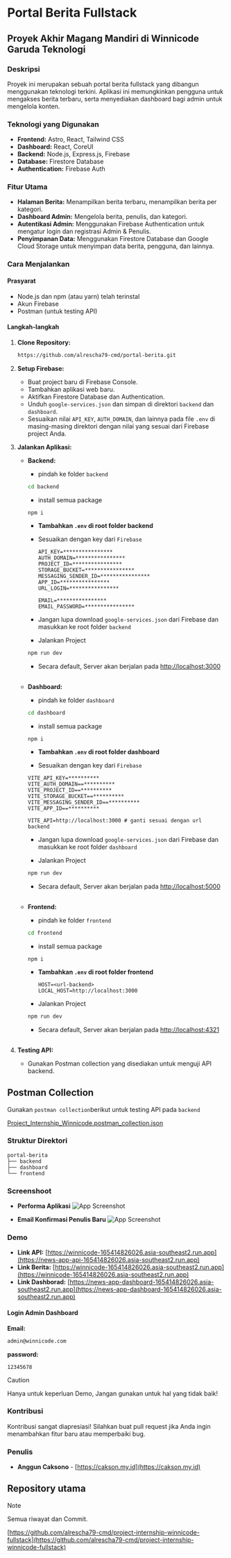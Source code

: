 # Portal Berita Fullstack

## Proyek Akhir Magang Mandiri di Winnicode Garuda Teknologi

### **Deskripsi**

Proyek ini merupakan sebuah portal berita fullstack yang dibangun menggunakan teknologi terkini. Aplikasi ini memungkinkan pengguna untuk mengakses berita terbaru, serta menyediakan dashboard bagi admin untuk mengelola konten.

### **Teknologi yang Digunakan**

* **Frontend:** Astro, React, Tailwind CSS
* **Dashboard:** React, CoreUI
* **Backend:** Node.js, Express.js, Firebase
* **Database:** Firestore Database
* **Authentication:** Firebase Auth

### **Fitur Utama**

* **Halaman Berita:** Menampilkan berita terbaru, menampilkan berita per kategori.
* **Dashboard Admin:** Mengelola berita, penulis, dan kategori.
* **Autentikasi Admin:** Menggunakan Firebase Authentication untuk mengatur login dan registrasi Admin & Penulis.
* **Penyimpanan Data:** Menggunakan Firestore Database dan Google Cloud Storage untuk menyimpan data berita, pengguna, dan lainnya.

### **Cara Menjalankan**

#### **Prasyarat**

* Node.js dan npm (atau yarn) telah terinstal
* Akun Firebase
* Postman (untuk testing API)

#### **Langkah-langkah**

1. **Clone Repository:**

   ```bash
   https://github.com/alrescha79-cmd/portal-berita.git
   ```

2. **Setup Firebase:**
   * Buat project baru di Firebase Console.
   * Tambahkan aplikasi web baru.
   * Aktifkan Firestore Database dan Authentication.
   * Unduh `google-services.json` dan simpan di direktori `backend` dan `dashboard`.
   * Sesuaikan nilai `API_KEY`, `AUTH_DOMAIN`, dan lainnya pada file `.env` di masing-masing direktori dengan nilai yang sesuai dari Firebase project Anda.

3. **Jalankan Aplikasi:**

   * **Backend:**

        * pindah ke folder `backend`

     ```bash
     cd backend
     ```

        * install semua package

     ```bash
     npm i
     ```

        * **Tambahkan `.env` di root folder backend**

        * Sesuaikan dengan key dari `Firebase`

            ```env
            API_KEY=****************
            AUTH_DOMAIN=****************
            PROJECT_ID=****************
            STORAGE_BUCKET=****************
            MESSAGING_SENDER_ID=****************
            APP_ID=****************
            URL_LOGIN=****************

            EMAIL=****************
            EMAIL_PASSWORD=****************
            ```

        * Jangan lupa download `google-services.json` dari Firebase dan masukkan ke root folder `backend`

        * Jalankan Project

     ```bash
     npm run dev
     ```

     * Secara default, Server akan berjalan pada <http://localhost:3000>

     ##

   * **Dashboard:**

        * pindah ke folder `dashboard`

     ```bash
     cd dashboard
     ```

        * install semua package

     ```bash
     npm i
     ```

        * **Tambahkan `.env` di root folder dashboard**

        * Sesuaikan dengan key dari `Firebase`

        ```env
        VITE_API_KEY=**********
        VITE_AUTH_DOMAIN==**********
        VITE_PROJECT_ID==**********
        VITE_STORAGE_BUCKET==**********
        VITE_MESSAGING_SENDER_ID==**********
        VITE_APP_ID==**********

        VITE_API=http://localhost:3000 # ganti sesuai dengan url backend
        ```

        * Jangan lupa download `google-services.json` dari Firebase dan masukkan ke root folder `dashboard`

        * Jalankan Project

     ```bash
     npm run dev
     ```

     * Secara default, Server akan berjalan pada <http://localhost:5000>

    ##

   * **Frontend:**

        * pindah ke folder `frontend`

        ```bash
        cd frontend
        ```

        * install semua package

        ```bash
        npm i
        ```

        * **Tambahkan `.env` di root folder frontend**

            ```env
            HOST=<url-backend>
            LOCAL_HOST=http://localhost:3000
            ```

        * Jalankan Project

        ```bash
        npm run dev
        ```

        * Secara default, Server akan berjalan pada <http://localhost:4321>

    ##

4. **Testing API:**
   * Gunakan Postman collection yang disediakan untuk menguji API backend.

## Postman Collection

Gunakan `postman collection`berikut untuk testing API pada `backend`

[Project_Internship_Winnicode.postman_collection.json](https://drive.google.com/file/d/1SXqXUH2vUllWS_WblsGCDuXjHIjtUS5A/view?usp=drive_link)

### **Struktur Direktori**

```root
portal-berita
├── backend
├── dashboard
└── frontend
```

### **Screenshoot**

* **Performa Aplikasi**
![App Screenshot](image.png)

* **Email Konfirmasi Penulis Baru**
![App Screenshot](email_konfirmasi.png)

### **Demo**

* **Link API:** [https://winnicode-165414826026.asia-southeast2.run.app](https://news-app-api-165414826026.asia-southeast2.run.app)
* **Link Berita:** [https://winnicode-165414826026.asia-southeast2.run.app](https://winnicode-165414826026.asia-southeast2.run.app)
* **Link Dashborad:** [https://news-app-dashboard-165414826026.asia-southeast2.run.app](https://news-app-dashboard-165414826026.asia-southeast2.run.app)

#### Login Admin Dashboard

**Email:**

```email
admin@winnicode.com
```

**password:**

```pass
12345678
```

> [!CAUTION]
> Hanya untuk keperluan Demo, Jangan gunakan untuk hal yang tidak baik!

### **Kontribusi**

Kontribusi sangat diapresiasi! Silahkan buat pull request jika Anda ingin menambahkan fitur baru atau memperbaiki bug.

### **Penulis**

* **Anggun Caksono** - [https://cakson.my.id](https://cakson.my.id)

## **Repository utama**

> [!NOTE]  
> Semua riwayat dan Commit.

[https://github.com/alrescha79-cmd/project-internship-winnicode-fullstack](https://github.com/alrescha79-cmd/project-internship-winnicode-fullstack)
